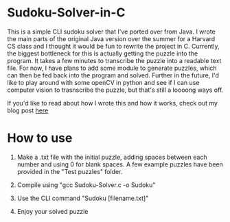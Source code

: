 # Sudoku-Solver-in-C

This is a simple CLI sudoku solver that I've ported over from Java.  I wrote the main parts of the original Java version over the summer for a Harvard CS class and 
I thought it would be fun to rewrite the project in C.  Currently, the biggest bottleneck for this is actually getting the puzzle into the program.  It takes a few
minutes to transcribe the puzzle into a readable text file. For now, I have plans to add some module to generate puzzles, which can then be fed back into the 
program and solved.  Further in the future, I'd like to play around with some openCV in python and see if I can use computer vision to trasnscribe the puzzle, but
that's still a loooong ways off.

If you'd like to read about how I wrote this and how it works, check out my blog post [here](https://zhaba.dev/2021/01/04/Programming-a-Sudoku-Solver-in-C.html)

# How to use

1. Make a .txt file with the initial puzzle, adding spaces between each number and using 0 for blank spaces.  A few example 
   puzzles have been provided in the "Test puzzles" folder.
   
2. Compile using "gcc Sudoku-Solver.c -o Sudoku"
   
3. Use the CLI command "Sudoku [filename.txt]"

4. Enjoy your solved puzzle
